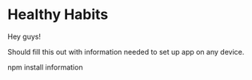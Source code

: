# Healthy Habits

Hey guys!

Should fill this out with information needed to set up app on any device.

npm install information
